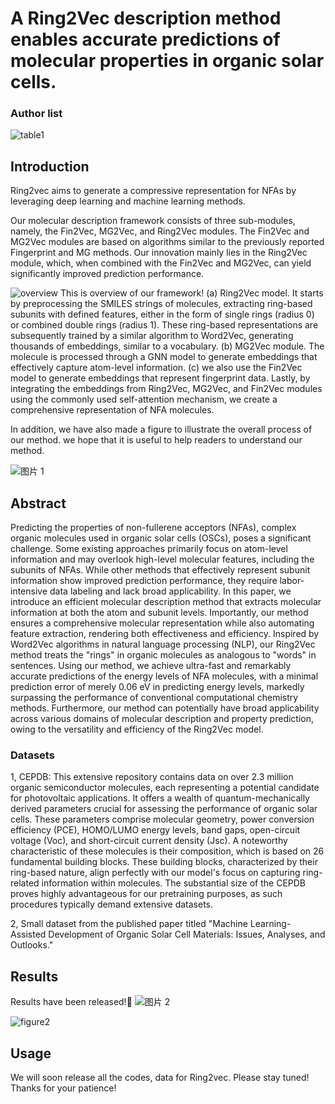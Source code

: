 # **A Ring2Vec description method enables accurate predictions of molecular properties in organic solar cells.**

### Author list
![table1](https://github.com/leylacheung/a-novel-molecular-representation-for-NFAs/assets/161421118/5b9d5a58-65e7-494f-bdb6-cb99bf94b97b)

## Introduction

Ring2vec aims to generate a compressive representation for NFAs by leveraging deep learning and machine learning methods. 

Our molecular description framework consists of three sub-modules, namely, the Fin2Vec, MG2Vec, and Ring2Vec modules. The Fin2Vec and MG2Vec modules are based on algorithms similar to the previously reported Fingerprint and MG methods. Our innovation mainly lies in the Ring2Vec module, which, when combined with the Fin2Vec and MG2Vec, can yield significantly improved prediction performance. 

![overview](https://github.com/leylacheung/a-novel-molecular-representation-for-NFAs/assets/161421118/4cc28dd0-5ca5-476e-ba55-fec1e6674f28)
This is overview of our framework! (a) Ring2Vec model. It starts by preprocessing the SMILES strings of molecules, extracting ring-based subunits with defined features, either in the form of single rings (radius 0) or combined double rings (radius 1). These ring-based representations are subsequently trained by a similar algorithm to Word2Vec, generating thousands of embeddings, similar to a vocabulary. (b) MG2Vec module. The molecule is processed through a GNN model to generate embeddings that effectively capture atom-level information. (c) we also use the Fin2Vec model to generate embeddings that represent fingerprint data. Lastly, by integrating the embeddings from Ring2Vec, MG2Vec, and Fin2Vec modules using the commonly used self-attention mechanism, we create a comprehensive representation of NFA molecules.


In addition, we have also made a figure to illustrate the overall process of our method. we hope that it is useful to help readers to understand our method.

![图片 1](https://github.com/leylacheung/a-novel-molecular-representation-for-NFAs/assets/161421118/6c973d68-567a-4760-8b15-f45f5840cc7c)

## Abstract
Predicting the properties of non-fullerene acceptors (NFAs), complex organic molecules used in organic solar cells (OSCs), poses a significant challenge. Some existing approaches primarily focus on atom-level information and may overlook high-level molecular features, including the subunits of NFAs. While other methods that effectively represent subunit information show improved prediction performance, they require labor-intensive data labeling and lack broad applicability. In this paper, we introduce an efficient molecular description method that extracts molecular information at both the atom and subunit levels. Importantly, our method ensures a comprehensive molecular representation while also automating feature extraction, rendering both effectiveness and efficiency. Inspired by Word2Vec algorithms in natural language processing (NLP), our Ring2Vec method treats the "rings" in organic molecules as analogous to "words" in sentences. Using our method, we achieve ultra-fast and remarkably accurate predictions of the energy levels of NFA molecules, with a minimal prediction error of merely 0.06 eV in predicting energy levels, markedly surpassing the performance of conventional computational chemistry methods. Furthermore, our method can potentially have broad applicability across various domains of molecular description and property prediction, owing to the versatility and efficiency of the Ring2Vec model.

### Datasets
1, CEPDB: This extensive repository contains data on over 2.3 million organic semiconductor molecules, each representing a potential candidate for photovoltaic applications. It offers a wealth of quantum-mechanically derived parameters crucial for assessing the performance of organic solar cells. These parameters comprise molecular geometry, power conversion efficiency (PCE), HOMO/LUMO energy levels, band gaps, open-circuit voltage (Voc), and short-circuit current density (Jsc). A noteworthy characteristic of these molecules is their composition, which is based on 26 fundamental building blocks. These building blocks, characterized by their ring-based nature, align perfectly with our model's focus on capturing ring-related information within molecules. The substantial size of the CEPDB proves highly advantageous for our pretraining purposes, as such procedures typically demand extensive datasets. 

2, Small dataset from the published paper titled "Machine Learning-Assisted Development of Organic Solar Cell Materials: Issues, Analyses, and Outlooks." 

## Results
Results have been released!👏
![图片 2](https://github.com/leylacheung/a-novel-molecular-representation-for-NFAs/assets/161421118/cc976805-ee5e-4856-bb78-5df3c14be644)

![figure2](https://github.com/leylacheung/a-novel-molecular-representation-for-NFAs/assets/161421118/6cbec69c-dbb9-4808-8f7c-a7f428d5ac97)

## Usage
We will soon release all the codes, data for Ring2vec. Please stay tuned! Thanks for your patience!
